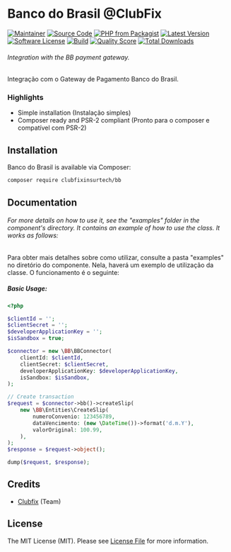 # Banco do Brasil @ClubFix

[![Maintainer](http://img.shields.io/badge/maintainer-@clubfixinsurtech-blue.svg?style=flat-square)](https://twitter.com/WilderAmorim)
[![Source Code](http://img.shields.io/badge/source-clubfixinsurtech/bb-blue.svg?style=flat-square)](https://github.com/clubfixinsurtech/bb)
[![PHP from Packagist](https://img.shields.io/packagist/php-v/clubfixinsurtech/bb.svg?style=flat-square)](https://packagist.org/packages/clubfixinsurtech/bb)
[![Latest Version](https://img.shields.io/github/release/clubfixinsurtech/bb.svg?style=flat-square)](https://github.com/clubfixinsurtech/bb/releases)
[![Software License](https://img.shields.io/badge/license-MIT-brightgreen.svg?style=flat-square)](LICENSE)
[![Build](https://img.shields.io/scrutinizer/build/g/clubfixinsurtech/bb.svg?style=flat-square)](https://scrutinizer-ci.com/g/clubfixinsurtech/bb)
[![Quality Score](https://img.shields.io/scrutinizer/g/clubfixinsurtech/bb.svg?style=flat-square)](https://scrutinizer-ci.com/g/clubfixinsurtech/bb)
[![Total Downloads](https://img.shields.io/packagist/dt/clubfixinsurtech/bb.svg?style=flat-square)](https://packagist.org/packages/clubfixinsurtech/bb)

###### Integration with the BB payment gateway.

Integração com o Gateway de Pagamento Banco do Brasil.

### Highlights

- Simple installation (Instalação simples)
- Composer ready and PSR-2 compliant (Pronto para o composer e compatível com PSR-2)

## Installation

Banco do Brasil is available via Composer:

```bash
composer require clubfixinsurtech/bb
```

## Documentation

###### For more details on how to use it, see the "examples" folder in the component's directory. It contains an example of how to use the class. It works as follows:

Para obter mais detalhes sobre como utilizar, consulte a pasta "examples" no diretório do componente. Nela, haverá um exemplo de utilização da classe. O funcionamento é o seguinte:

##### Basic Usage:

```php
<?php

$clientId = '';
$clientSecret = '';
$developerApplicationKey = '';
$isSandbox = true;

$connector = new \BB\BBConnector(
    clientId: $clientId,
    clientSecret: $clientSecret,
    developerApplicationKey: $developerApplicationKey,
    isSandbox: $isSandbox,
);

// Create transaction
$request = $connector->bb()->createSlip(
    new \BB\Entities\CreateSlip(
        numeroConvenio: 123456789,
        dataVencimento: (new \DateTime())->format('d.m.Y'),
        valorOriginal: 100.99,
    ),
);
$response = $request->object();

dump($request, $response);
```

## Credits

- [Clubfix](https://clubfix.com.br) (Team)

## License

The MIT License (MIT). Please see [License File](https://github.com/clubfixinsurtech/bb/blob/master/LICENSE) for more information.